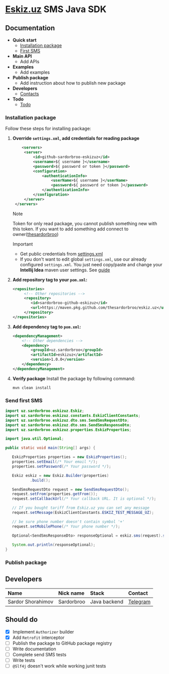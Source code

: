 # [Eskiz.uz](https://eskiz.uz/sms) SMS Java SDK

## Documentation
 - **Quick start**
   - [Installation package](#installation-package)
   - [First SMS](#send-first-sms)
 - **Main API**
   - Add APIs 
 - **Examples**
   - Add examples 
 - **Publish package**
   - Add instruction about how to publish new package
 - **Developers**
   - [Contacts](#developers)
 - **Todo**
   - [Todo](#should-do)

### Installation package

Follow these steps for installing package:

1. **Override `settings.xml`, add credentials for reading package**
   ```xml
       <servers>
        <server>
            <id>github-sardorbroo-eskizuz</id>
            <username>${ username }</username>
            <password>${ password or token }</password>
            <configuration>
                <authenticationInfo>
                    <userName>${ username }</userName>
                    <password>${ password or token }</password>
                </authenticationInfo>
            </configuration>
        </server>
    </servers>
   ```
   > [!NOTE]  
   > Token for only read package, you cannot publish something new with this token. 
   > If you want to add something add connect to owner([thesardorbroo](https://t.me/Sardorbro11))

   > [!IMPORTANT]
   > - Get public credentials from [settings.xml](/settings.xml)
   > - If you don't want to edit global `settings.xml`, use our already configured `settings.xml`.
     You just need copy/paste and change your **Intellij Idea** maven user settings. See [guide](https://link-to-guide-which-is-teaches-how-to-change-maven-settings.xml)
 
2. **Add repository tag to your `pom.xml`:**
   ```xml
   <repositories>
        <!-- Other repositories -->
        <repository>
           <id>sardorbroo-github-eskizuz</id>
           <url>https://maven.pkg.github.com/thesardorbroo/eskiz.uz</url>
        </repository>
   </repositories>
   ```

2. **Add dependency tag to `pom.xml`:**
   ```xml
   <dependencyManagement>
       <!-- Other dependencies -->
       <dependency>
           <groupId>uz.sardorbroo</groupId>
           <artifactId>eskizuz</artifactId>
           <version>1.0.0</version>
       </dependency>
   </dependencyManagement>
   ```

3. **Verify package**
   Install the package by following command:

   `mvn clean install`

### Send first SMS

```java
import uz.sardorbroo.eskizuz.Eskiz;
import uz.sardorbroo.eskizuz.constants.EskizClientConstants;
import uz.sardorbroo.eskizuz.dto.sms.SendSmsRequestDto;
import uz.sardorbroo.eskizuz.dto.sms.SendSmsResponseDto;
import uz.sardorbroo.eskizuz.properties.EskizProperties;

import java.util.Optional;

public static void main(String[] args) {

   EskizProperties properties = new EskizProperties();
   properties.setEmail(/* Your email */);
   properties.setPassword(/* Your password */);

   Eskiz eskiz = new Eskiz.Builder(properties)
           .build();

   SendSmsRequestDto request = new SendSmsRequestDto();
   request.setFrom(properties.getFrom());
   request.setCallbackUrl(/* Your callback URL. It is optional */);

   // If you bought tariff from Eskiz.uz you can set any message
   request.setMessage(EskizClientConstants.ESKIZ_TEST_MESSAGE_UZ);

   // be sure phone number doesn't contain symbol '+'
   request.setMobilePhone(/* Your phone number */);

   Optional<SendSmsResponseDto> responseOptional = eskiz.sms(request).send();
   
   System.out.println(responseOptional);
}
```

### Publish package

## Developers
| Name | Nick name  | Stack | Contact                               |
|:-----|:-----------|:------|:--------------------------------------|
|Sardor Shorahimov| Sardorbroo | Java backend| [Telegram](https://t.me/Sardorbro11/) |

## Should do

- [x] Implement `Authorizer` builder
- [x] Add `Retrofit` interceptor
- [ ] Publish the package to GitHub package registry
- [ ] Write documentation
- [ ] Complete send SMS tests
- [ ] Write tests
- [ ] `@Slf4j` doesn't work while working junit tests
